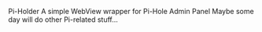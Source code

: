 Pi-Holder
A simple WebView wrapper for Pi-Hole Admin Panel
Maybe some day will do other Pi-related stuff...
